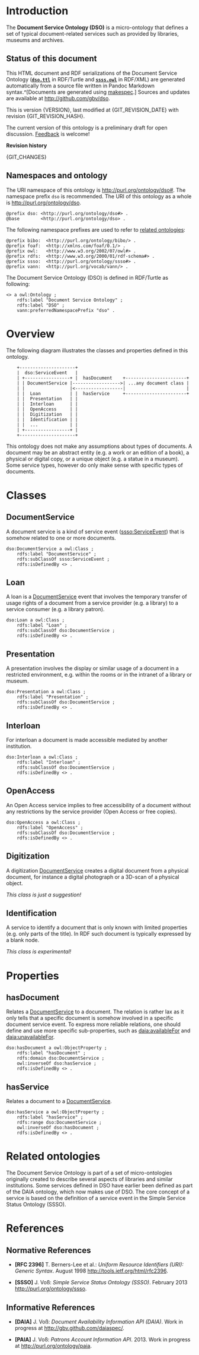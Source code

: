 # Introduction

The **Document Service Ontology (DSO)** is a micro-ontology that defines a set
of typical document-related services such as provided by libraries, museums and
archives.

## Status of this document

This HTML document and RDF serializations of the Document Service Ontology
([**`dso.ttl`**](dso.ttl) in RDF/Turtle and [**`ssss.owl`**](dso.owl) in
RDF/XML) are generated automatically from a source file written in Pandoc
Markdown syntax.^[Documents are generated using
[makespec](http://jakobib.github.io/makespec/).] Sources and updates are
available at <http://github.com/gbv/dso>.

This is version {VERSION}, last modified at {GIT_REVISION_DATE} with revision
{GIT_REVISION_HASH}.

The current version of this ontology is a preliminary draft for open
discussion. [Feedback](https://github.com/gbv/dso/issues) is welcome!

**Revision history**

{GIT_CHANGES}

## Namespaces and ontology

The URI namespace of this ontology is <http://purl.org/ontology/dso#>. The
namespace prefix `dso` is recommended. The URI of this ontology as a whole
is <http://purl.org/ontology/dso>.

    @prefix dso: <http://purl.org/ontology/dso#> .
    @base        <http://purl.org/ontology/dso> .

The following namespace prefixes are used to refer to [related ontologies]:

    @prefix bibo:  <http://purl.org/ontology/bibo/> .
    @prefix foaf:  <http://xmlns.com/foaf/0.1/> .
    @prefix owl:   <http://www.w3.org/2002/07/owl#> .
    @prefix rdfs:  <http://www.w3.org/2000/01/rdf-schema#> .
    @prefix ssso:  <http://purl.org/ontology/ssso#> .
    @prefix vann:  <http://purl.org/vocab/vann/> .

The Document Service Ontology (DSO) is defined in RDF/Turtle as following:

    <> a owl:Ontology ;
        rdfs:label "Document Service Ontology" ;
        rdfs:label "DSO" ;
        vann:preferredNamespacePrefix "dso" .


# Overview

The following diagram illustrates the classes and properties defined in this ontology.

~~~ {.ditaa}
    +---------------------+
    |  dso:ServiceEvent   |
    | +-----------------+ |  hasDocument    +-----------------------+
    | | DocumentService |------------------>| ...any document class |
    | |                 |<------------------|                       |
    | |  Loan           | |  hasService     +-----------------------+
    | |  Presentation   | |
    | |  Interloan      | |
    | |  OpenAccess     | |
    | |  Digitization   | |
    | |  Identification | |
    | |  ...            | |
    | +-----------------+ |
    +---------------------+
~~~

This ontology does not make any assumptions about types of documents.
A document may be an abstract entity (e.g. a work or an edition of a book),
a physical or digital copy, or a unique object (e.g. a statue in a museum).
Some service types, however do only make sense with specific types of
documents.

# Classes

## DocumentService

[DocumentService]: #documentservice

A document service is a kind of service event ([ssso:ServiceEvent]) that is
somehow related to one or more documents.

    dso:DocumentService a owl:Class ;
        rdfs:label "DocumentService" ;
        rdfs:subClassOf ssso:ServiceEvent ;
        rdfs:isDefinedBy <> .

[ssso:ServiceEvent]: http://purl.org/ontology/ssso#ServiceEvent

## Loan

[Loan]: #loan

A loan is a [DocumentService] event that involves the temporary transfer of usage rights
of a document from a service provider (e.g. a library) to a service consumer
(e.g. a library patron).

    dso:Loan a owl:Class ;
        rdfs:label "Loan" ;
        rdfs:subClassOf dso:DocumentService ;
        rdfs:isDefinedBy <> .

## Presentation

[Presentation]: #presentation

A presentation involves the display or similar usage of a document in a
restricted environment, e.g.  within the rooms or in the intranet of a library
or museum.

    dso:Presentation a owl:Class ;
        rdfs:label "Presentation" ;
        rdfs:subClassOf dso:DocumentService ;
        rdfs:isDefinedBy <> .

## Interloan

[Interloan]: #interloan

For interloan a document is made accessible mediated by another institution.

    dso:Interloan a owl:Class ;
        rdfs:label "Interloan" ;
        rdfs:subClassOf dso:DocumentService ;
        rdfs:isDefinedBy <> .

## OpenAccess

[OpenAccess]: #openaccess

An Open Access service implies to free accessibility of a document without any
restrictions by the service provider (Open Access or free copies).

    dso:OpenAccess a owl:Class ;
        rdfs:label "OpenAccess" ;
        rdfs:subClassOf dso:DocumentService ;
        rdfs:isDefinedBy <> .


## Digitization

[Digitization]: #digitization

A digitization [DocumentService] creates a digital document from a physical
document, for instance a digital photograph or a 3D-scan of a physical object.

*This class is just a suggestion!*


## Identification

A service to identify a document that is only known with limited properties
(e.g. only parts of the title). In RDF such document is typically expressed by
a blank node.

*This class is experimental!*

# Properties

## hasDocument

[hasDocument]: #hasDocument

Relates a [DocumentService] to a document. The relation is rather lax as it
only tells that a specific document is somehow involved in a specific document
service event.  To express more reliable relations, one should define and use
more specific sub-properties, such as [daia:availableFor] and
[daia:unavailableFor].

    dso:hasDocument a owl:ObjectProperty ;
        rdfs:label "hasDocument" ;
        rdfs:domain dso:DocumentService ;
        owl:inverseOf dso:hasService ;
        rdfs:isDefinedBy <> .

[daia:availableFor]: http://purl.org/ontology/daia/availableFor 
[daia:unavailableFor]: http://purl.org/ontology/daia/unavailableFor 

## hasService

[hasService]: #hasService

Relates a document to a [DocumentService].

    dso:hasService a owl:ObjectProperty ;
        rdfs:label "hasService" ;
        rdfs:range dso:DocumentService ;
        owl:inverseOf dso:hasDocument ;
        rdfs:isDefinedBy <> .

# Related ontologies

[related ontologies]: #related-ontologies

The Document Service Ontology is part of a set of micro-ontologies originally
created to describe several aspects of libraries and similar institutions. Some
services defined in DSO have earlier been defined as part of the DAIA ontology,
which now makes use of DSO. The core concept of a service is based on the definition
of a service event in the Simple Service Status Ontology (SSSO).

# References

## Normative References

* **[RFC 2396]** T. Berners-Lee et al.: *Uniform Resource Identifiers (URI): Generic Syntax*.
  August 1998 <http://tools.ietf.org/html/rfc2396>.

* **[SSSO]** J. Voß: *Simple Service Status Ontology (SSSO)*.
  February 2013 <http://purl.org/ontology/ssso>.

## Informative References

* **[DAIA]** J. Voß: *Document Availability Information API (DAIA)*.
  Work in progress at <http://gbv.github.com/daiaspec/>.

* **[PAIA]** J. Voß: *Patrons Account Information API*. 2013.
  Work in progress at <http://purl.org/ontology/paia>.

